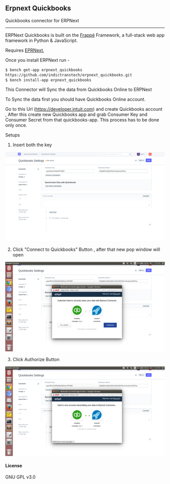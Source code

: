 ## Erpnext Quickbooks

Quickbooks connector for ERPNext

---

ERPNext Quickbooks is built on the [Frappé](https://github.com/frappe/frappe) Framework, a full-stack web app framework in Python & JavaScript.

Requires [EPRNext](https://github.com/frappe/erpnext), 

Once you install ERPNext run -

```
$ bench get-app erpnext_quickbooks https://github.com/indictranstech/erpnext_quickbooks.git
$ bench install-app erpnext_quickbooks
```


This Connector will Sync the data from Quickbooks Online to ERPNext

To Sync the data first you should have Quickbooks Online account.

Go to this Url (https://developer.intuit.com) and create Quickbooks account , After this create new Quickbooks app and grab Consumer Key and Consumer Secret from that quickbooks-app.
This process has to be done only once.


Setups 
1. Insert both the key

![Erp_quickbooks](erpnext_quickbooks/public/erp_quickbooks.png)

2. Click "Connect to Quickbooks" Button , after that new pop window will open 

![Screenshot1](erpnext_quickbooks/public/Screenshot1.png)

3. Click Authorize Button 

![Screenshot2](erpnext_quickbooks/public/Screenshot2.png)



#### License

GNU GPL v3.0
